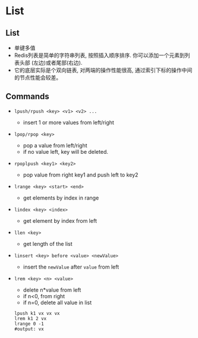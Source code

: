 # List

## List
* 单键多值
* Redis列表是简单的字符串列表, 按照插入顺序排序. 你可以添加一个元素到列表头部 (左边)或者尾部(右边).
* 它的底层实际是个双向链表, 对两端的操作性能很高, 通过索引下标的操作中间的节点性能会较差。

## Commands
* `lpush/rpush <key> <v1> <v2> ...`
    * insert 1 or more values from left/right

* `lpop/rpop <key>`
    * pop a value from left/right
    * if no value left, key will be deleted.

* `rpoplpush <key1> <key2>`
    * pop value from right key1 and push left to key2

* `lrange <key> <start> <end>`
    * get elements by index in range

*  `lindex <key> <index>`
    * get element by index from left

* `llen <key>`
    * get length of the list

* `linsert <key> before <value> <newValue>`
    * insert the `newValue` after `value` from left

* `lrem <key> <n> <value>`
    * delete n*value from left
    * if n<0, from right
    * if n=0, delete all value in list
    ```
    lpush k1 vx vx vx
    lrem k1 2 vx
    lrange 0 -1
    #output: vx
    ```